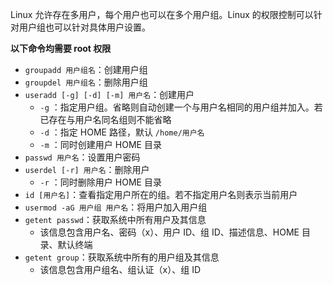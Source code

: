 Linux 允许存在多用户，每个用户也可以在多个用户组。Linux 的权限控制可以针对用户组也可以针对具体用户设置。

**以下命令均需要 root 权限**

* `groupadd 用户组名`：创建用户组
* `groupdel 用户组名`：删除用户组
* `useradd [-g] [-d] [-m] 用户名`：创建用户
    *  `-g` ：指定用户组。省略则自动创建一个与用户名相同的用户组并加入。若已存在与用户名同名组则不能省略
    *  `-d` ：指定 HOME 路径，默认 `/home/用户名` 
    *  `-m` ：同时创建用户 HOME 目录
* `passwd 用户名`：设置用户密码
* `userdel [-r] 用户名`：删除用户
    *  `-r` ：同时删除用户 HOME 目录
* `id [用户名]`：查看指定用户所在的组。若不指定用户名则表示当前用户
* `usermod -aG 用户组 用户名`：将用户加入用户组
* `getent passwd`：获取系统中所有用户及其信息
    * 该信息包含用户名、密码（x）、用户 ID、组 ID、描述信息、HOME 目录、默认终端
* `getent group`：获取系统中所有的用户组及其信息
    * 该信息包含用户组名、组认证（x）、组 ID

